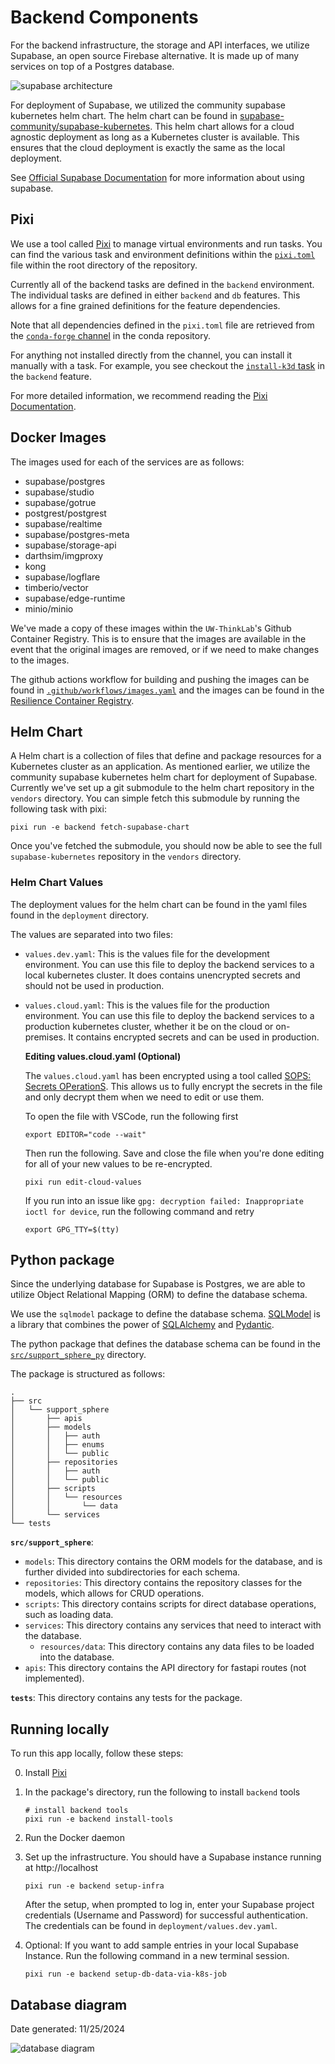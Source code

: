 # Backend Components

For the backend infrastructure, the storage and API interfaces,
we utilize Supabase, an open source Firebase alternative. It is made up of many services on top of a Postgres database.

![supabase architecture](https://supabase.com/docs/_next/image?url=%2Fdocs%2Fimg%2Fsupabase-architecture.svg&w=640&q=75&dpl=dpl_59dEA9dppFNxofYyfzjyLZjscsqB)

For deployment of Supabase, we utilized the community supabase kubernetes helm chart.
The helm chart can be found in [supabase-community/supabase-kubernetes](https://github.com/supabase-community/supabase-kubernetes). 
This helm chart allows for a cloud agnostic deployment as long as a Kubernetes cluster is available.
This ensures that the cloud deployment is exactly the same as the local deployment.

See [Official Supabase Documentation](https://supabase.com/docs) for more information about using supabase.

## Pixi

We use a tool called [Pixi](https://pixi.sh/latest/) to manage virtual environments and run tasks.
You can find the various task and environment definitions within the [`pixi.toml`](https://github.com/UW-THINKlab/resilience/blob/main/pixi.toml) file within the root directory of the repository.

Currently all of the backend tasks are defined in the `backend` environment.
The individual tasks are defined in either `backend` and `db` features.
This allows for a fine grained definitions for the feature dependencies.

Note that all dependencies defined in the `pixi.toml` file are retrieved
from the [`conda-forge` channel](https://prefix.dev/channels/conda-forge) in the conda repository.

For anything not installed directly from the channel, you can install it manually with a task. For example,
you see checkout the [`install-k3d` task](https://github.com/UW-THINKlab/resilience/blob/155d99912fdc9bb4b1b1533894153fee51f72c30/pixi.toml#L131-L134)
in the `backend` feature.

For more detailed information, we recommend reading the [Pixi Documentation](https://pixi.sh/latest/).

## Docker Images

The images used for each of the services are as follows:

- supabase/postgres
- supabase/studio
- supabase/gotrue
- postgrest/postgrest
- supabase/realtime
- supabase/postgres-meta
- supabase/storage-api
- darthsim/imgproxy
- kong
- supabase/logflare
- timberio/vector
- supabase/edge-runtime
- minio/minio

We've made a copy of these images within the `UW-ThinkLab`'s
Github Container Registry. This is to ensure that the images are
available in the event that the original images are removed,
or if we need to make changes to the images.

The github actions workflow for building
and pushing the images can be found in
[`.github/workflows/images.yaml`](https://github.com/UW-THINKlab/resilience/blob/main/.github/workflows/images.yaml)
and the images can be found in the [Resilience Container Registry](https://github.com/orgs/UW-THINKlab/packages?repo_name=resilience).

## Helm Chart

A Helm chart is a collection of files that define and package resources for a Kubernetes cluster as an application.
As mentioned earlier, we utilize the community supabase kubernetes helm chart for deployment of Supabase.
Currently we've set up a git submodule to the helm chart repository in the `vendors` directory.
You can simple fetch this submodule by running the following task with pixi:

```console
pixi run -e backend fetch-supabase-chart
```

Once you've fetched the submodule, you should now be able to see the full `supabase-kubernetes` repository in the `vendors` directory.

### Helm Chart Values

The deployment values for the helm chart can be found in
the yaml files found in the `deployment` directory.

The values are separated into two files:
* `values.dev.yaml`: This is the values file for the development environment.
You can use this file to deploy the backend services to a local kubernetes cluster.
It does contains unencrypted secrets and should not be used in production.
* `values.cloud.yaml`: This is the values file for the production environment.
You can use this file to deploy the backend services to a production kubernetes cluster,
whether it be on the cloud or on-premises.
It contains encrypted secrets and can be used in production. 
    
    
    **Editing values.cloud.yaml (Optional)**

    The `values.cloud.yaml` has been encrypted using a tool called [SOPS: Secrets OPerationS](https://github.com/getsops/sops).
    This allows us to fully encrypt the secrets in the file and only decrypt them when we need to edit or use them.

    To open the file with VSCode, run the following first

    ```
    export EDITOR="code --wait"
    ```

    Then run the following. Save and close the file when you're done editing for all of your new values to be re-encrypted.

    ```
    pixi run edit-cloud-values
    ```

    If you run into an issue like `gpg: decryption failed: Inappropriate ioctl for device`, run the following command and retry

    ```
    export GPG_TTY=$(tty)
    ```

## Python package

Since the underlying database for Supabase is Postgres,
we are able to utilize Object Relational Mapping (ORM) to define the database schema.

We use the `sqlmodel` package to define the database schema. [SQLModel](https://sqlmodel.tiangolo.com/) is a library that combines the power of [SQLAlchemy](https://www.sqlalchemy.org/) and [Pydantic](https://docs.pydantic.dev/latest/).

The python package that defines the database schema can be found in the [`src/support_sphere_py`](https://github.com/UW-THINKlab/resilience/tree/main/src/support_sphere_py) directory.

The package is structured as follows:

```console
.
├── src
│   └── support_sphere
│       ├── apis
│       ├── models
│       │   ├── auth
│       │   ├── enums
│       │   └── public
│       ├── repositories
│       │   ├── auth
│       │   └── public
│       ├── scripts
│       │   └── resources
│       │       └── data
│       └── services
└── tests
```

**`src/support_sphere`**:

- `models`: This directory contains the ORM models for the database, and is further divided into subdirectories for each schema.
- `repositories`: This directory contains the repository classes for the models, which allows for CRUD operations.
- `scripts`: This directory contains scripts for direct database operations, such as loading data.
- `services`: This directory contains any services that need to interact with the database.
    - `resources/data`: This directory contains any data files to be loaded into the database.
- `apis`: This directory contains the API directory for fastapi routes (not implemented).

**`tests`**: This directory contains any tests for the package.

## **Running locally**

To run this app locally, follow these steps:

0. Install [Pixi](https://github.com/prefix-dev/pixi?tab=readme-ov-file#installation)
1. In the package's directory, run the following to install `backend` tools

    ```console
    # install backend tools
    pixi run -e backend install-tools
    ```
2. Run the Docker daemon
3. Set up the infrastructure. You should have a Supabase instance running at http://localhost
    ```console
    pixi run -e backend setup-infra
    ```
    After the setup, when prompted to log in, enter your Supabase project credentials (Username and Password) for successful authentication. The credentials can be found in `deployment/values.dev.yaml`.
4. Optional: If you want to add sample entries in your local Supabase Instance. 
    Run the following command in a new terminal session.
    ```console
    pixi run -e backend setup-db-data-via-k8s-job
    ```

## Database diagram

Date generated: 11/25/2024

![database diagram](../assets/images/pdc_20241125.png)

